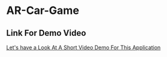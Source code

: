 # AR-Car-Game

## Link For Demo Video

[Let's have a Look At A Short Video Demo For This Application](https://drive.google.com/open?id=10T_sJAwFBh0gpXtF0Rrea-SAoWJXsya7)
